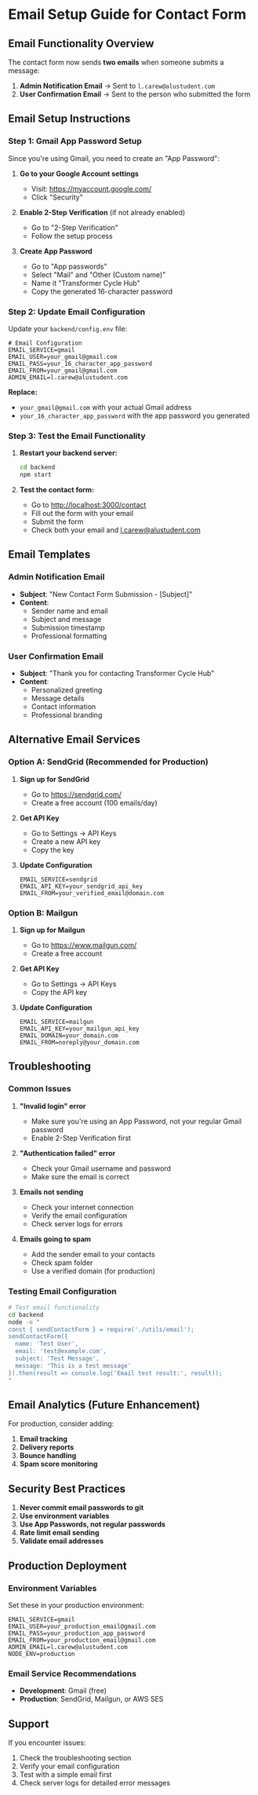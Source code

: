 # Email Setup Guide for Contact Form

## Email Functionality Overview

The contact form now sends **two emails** when someone submits a message:

1. **Admin Notification Email** → Sent to `l.carew@alustudent.com`
2. **User Confirmation Email** → Sent to the person who submitted the form

## Email Setup Instructions

### **Step 1: Gmail App Password Setup**

Since you're using Gmail, you need to create an "App Password":

1. **Go to your Google Account settings**
   - Visit: <https://myaccount.google.com/>
   - Click "Security"

2. **Enable 2-Step Verification** (if not already enabled)
   - Go to "2-Step Verification"
   - Follow the setup process

3. **Create App Password**
   - Go to "App passwords"
   - Select "Mail" and "Other (Custom name)"
   - Name it "Transformer Cycle Hub"
   - Copy the generated 16-character password

### **Step 2: Update Email Configuration**

Update your `backend/config.env` file:

```env
# Email Configuration
EMAIL_SERVICE=gmail
EMAIL_USER=your_gmail@gmail.com
EMAIL_PASS=your_16_character_app_password
EMAIL_FROM=your_gmail@gmail.com
ADMIN_EMAIL=l.carew@alustudent.com
```

**Replace:**

- `your_gmail@gmail.com` with your actual Gmail address
- `your_16_character_app_password` with the app password you generated

### **Step 3: Test the Email Functionality**

1. **Restart your backend server:**

   ```bash
   cd backend
   npm start
   ```

2. **Test the contact form:**
   - Go to <http://localhost:3000/contact>
   - Fill out the form with your email
   - Submit the form
   - Check both your email and <l.carew@alustudent.com>

## Email Templates

### **Admin Notification Email**

- **Subject**: "New Contact Form Submission - [Subject]"
- **Content**:
  - Sender name and email
  - Subject and message
  - Submission timestamp
  - Professional formatting

### **User Confirmation Email**

- **Subject**: "Thank you for contacting Transformer Cycle Hub"
- **Content**:
  - Personalized greeting
  - Message details
  - Contact information
  - Professional branding

## Alternative Email Services

### **Option A: SendGrid (Recommended for Production)**

1. **Sign up for SendGrid**
   - Go to <https://sendgrid.com/>
   - Create a free account (100 emails/day)

2. **Get API Key**
   - Go to Settings → API Keys
   - Create a new API key
   - Copy the key

3. **Update Configuration**

   ```env
   EMAIL_SERVICE=sendgrid
   EMAIL_API_KEY=your_sendgrid_api_key
   EMAIL_FROM=your_verified_email@domain.com
   ```

### **Option B: Mailgun**

1. **Sign up for Mailgun**
   - Go to <https://www.mailgun.com/>
   - Create a free account

2. **Get API Key**
   - Go to Settings → API Keys
   - Copy the API key

3. **Update Configuration**

   ```env
   EMAIL_SERVICE=mailgun
   EMAIL_API_KEY=your_mailgun_api_key
   EMAIL_DOMAIN=your_domain.com
   EMAIL_FROM=noreply@your_domain.com
   ```

## Troubleshooting

### **Common Issues**

1. **"Invalid login" error**
   - Make sure you're using an App Password, not your regular Gmail password
   - Enable 2-Step Verification first

2. **"Authentication failed" error**
   - Check your Gmail username and password
   - Make sure the email is correct

3. **Emails not sending**
   - Check your internet connection
   - Verify the email configuration
   - Check server logs for errors

4. **Emails going to spam**
   - Add the sender email to your contacts
   - Check spam folder
   - Use a verified domain (for production)

### **Testing Email Configuration**

```bash
# Test email functionality
cd backend
node -e "
const { sendContactForm } = require('./utils/email');
sendContactForm({
  name: 'Test User',
  email: 'test@example.com',
  subject: 'Test Message',
  message: 'This is a test message'
}).then(result => console.log('Email test result:', result));
"
```

## Email Analytics (Future Enhancement)

For production, consider adding:

1. **Email tracking**
2. **Delivery reports**
3. **Bounce handling**
4. **Spam score monitoring**

## Security Best Practices

1. **Never commit email passwords to git**
2. **Use environment variables**
3. **Use App Passwords, not regular passwords**
4. **Rate limit email sending**
5. **Validate email addresses**

## Production Deployment

### **Environment Variables**

Set these in your production environment:

```env
EMAIL_SERVICE=gmail
EMAIL_USER=your_production_email@gmail.com
EMAIL_PASS=your_production_app_password
EMAIL_FROM=your_production_email@gmail.com
ADMIN_EMAIL=l.carew@alustudent.com
NODE_ENV=production
```

### **Email Service Recommendations**

- **Development**: Gmail (free)
- **Production**: SendGrid, Mailgun, or AWS SES

## Support

If you encounter issues:

1. Check the troubleshooting section
2. Verify your email configuration
3. Test with a simple email first
4. Check server logs for detailed error messages
